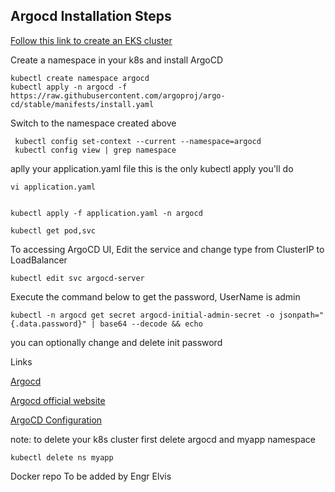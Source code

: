 ## Argocd Installation Steps

[Follow this link to create an EKS cluster](https://github.com/etechDevops/kube-EKS)

Create a namespace in your k8s and install ArgoCD  
```
kubectl create namespace argocd
kubectl apply -n argocd -f https://raw.githubusercontent.com/argoproj/argo-cd/stable/manifests/install.yaml
```
Switch to the namespace created above
```
 kubectl config set-context --current --namespace=argocd
 kubectl config view | grep namespace
 ```
aplly your application.yaml file this is the only kubectl apply you'll do
```
vi application.yaml
```
```

kubectl apply -f application.yaml -n argocd
```

```
kubectl get pod,svc
```
To accessing ArgoCD UI, Edit the service and change type from ClusterIP to LoadBalancer

```
kubectl edit svc argocd-server
```
Execute the command below to get the password, UserName is admin
```
kubectl -n argocd get secret argocd-initial-admin-secret -o jsonpath="{.data.password}" | base64 --decode && echo
```
you can optionally change and delete init password

Links

[Argocd](https://github.com/etechDevops/argocd)

[Argocd official website](https://argo-cd.readthedocs.io/en/stable/getting_started/#1-install-argo-cd)

[ArgoCD Configuration](https://argo-cd.readthedocs.io/en/stable/operator-manual/declarative-setup/)

note: to delete your k8s cluster first delete argocd and myapp namespace
```
kubectl delete ns myapp
```
Docker repo To be added by Engr Elvis
